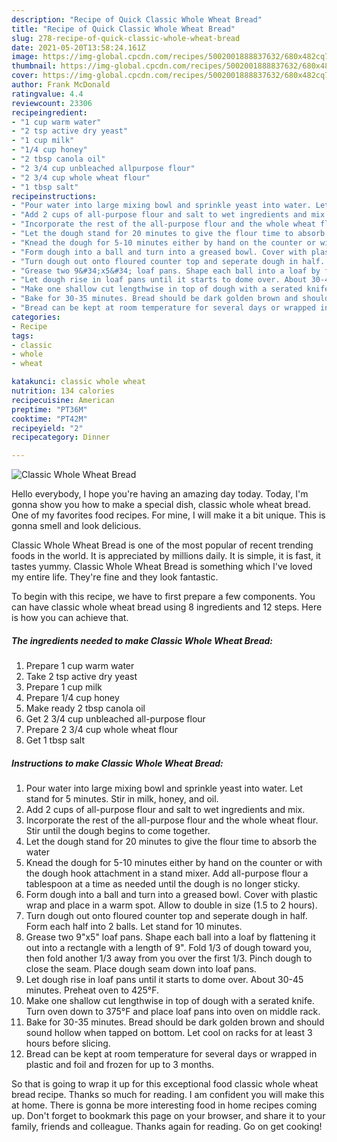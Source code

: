 ```yaml
---
description: "Recipe of Quick Classic Whole Wheat Bread"
title: "Recipe of Quick Classic Whole Wheat Bread"
slug: 278-recipe-of-quick-classic-whole-wheat-bread
date: 2021-05-20T13:58:24.161Z
image: https://img-global.cpcdn.com/recipes/5002001888837632/680x482cq70/classic-whole-wheat-bread-recipe-main-photo.jpg
thumbnail: https://img-global.cpcdn.com/recipes/5002001888837632/680x482cq70/classic-whole-wheat-bread-recipe-main-photo.jpg
cover: https://img-global.cpcdn.com/recipes/5002001888837632/680x482cq70/classic-whole-wheat-bread-recipe-main-photo.jpg
author: Frank McDonald
ratingvalue: 4.4
reviewcount: 23306
recipeingredient:
- "1 cup warm water"
- "2 tsp active dry yeast"
- "1 cup milk"
- "1/4 cup honey"
- "2 tbsp canola oil"
- "2 3/4 cup unbleached allpurpose flour"
- "2 3/4 cup whole wheat flour"
- "1 tbsp salt"
recipeinstructions:
- "Pour water into large mixing bowl and sprinkle yeast into water. Let stand for 5 minutes. Stir in milk, honey, and oil."
- "Add 2 cups of all-purpose flour and salt to wet ingredients and mix."
- "Incorporate the rest of the all-purpose flour and the whole wheat flour. Stir until the dough begins to come together."
- "Let the dough stand for 20 minutes to give the flour time to absorb the water"
- "Knead the dough for 5-10 minutes either by hand on the counter or with the dough hook attachment in a stand mixer. Add all-purpose flour a tablespoon at a time as needed until the dough is no longer sticky."
- "Form dough into a ball and turn into a greased bowl. Cover with plastic wrap and place in a warm spot. Allow to double in size (1.5 to 2 hours)."
- "Turn dough out onto floured counter top and seperate dough in half. Form each half into 2 balls. Let stand for 10 minutes."
- "Grease two 9&#34;x5&#34; loaf pans. Shape each ball into a loaf by flattening it out into a rectangle with a length of 9&#34;. Fold 1/3 of dough toward you, then fold another 1/3 away from you over the first 1/3. Pinch dough to close the seam. Place dough seam down into loaf pans."
- "Let dough rise in loaf pans until it starts to dome over. About 30-45 minutes. Preheat oven to 425°F."
- "Make one shallow cut lengthwise in top of dough with a serated knife. Turn oven down to 375°F and place loaf pans into oven on middle rack."
- "Bake for 30-35 minutes. Bread should be dark golden brown and should sound hollow when tapped on bottom. Let cool on racks for at least 3 hours before slicing."
- "Bread can be kept at room temperature for several days or wrapped in plastic and foil and frozen for up to 3 months."
categories:
- Recipe
tags:
- classic
- whole
- wheat

katakunci: classic whole wheat 
nutrition: 134 calories
recipecuisine: American
preptime: "PT36M"
cooktime: "PT42M"
recipeyield: "2"
recipecategory: Dinner

---
```



![Classic Whole Wheat Bread](https://img-global.cpcdn.com/recipes/5002001888837632/680x482cq70/classic-whole-wheat-bread-recipe-main-photo.jpg)

Hello everybody, I hope you're having an amazing day today. Today, I'm gonna show you how to make a special dish, classic whole wheat bread. One of my favorites food recipes. For mine, I will make it a bit unique. This is gonna smell and look delicious.

Classic Whole Wheat Bread is one of the most popular of recent trending foods in the world. It is appreciated by millions daily. It is simple, it is fast, it tastes yummy. Classic Whole Wheat Bread is something which I've loved my entire life. They're fine and they look fantastic.




To begin with this recipe, we have to first prepare a few components. You can have classic whole wheat bread using 8 ingredients and 12 steps. Here is how you can achieve that.

<!--inarticleads1-->

##### The ingredients needed to make Classic Whole Wheat Bread:

1. Prepare 1 cup warm water
1. Take 2 tsp active dry yeast
1. Prepare 1 cup milk
1. Prepare 1/4 cup honey
1. Make ready 2 tbsp canola oil
1. Get 2 3/4 cup unbleached all-purpose flour
1. Prepare 2 3/4 cup whole wheat flour
1. Get 1 tbsp salt




<!--inarticleads2-->

##### Instructions to make Classic Whole Wheat Bread:

1. Pour water into large mixing bowl and sprinkle yeast into water. Let stand for 5 minutes. Stir in milk, honey, and oil.
1. Add 2 cups of all-purpose flour and salt to wet ingredients and mix.
1. Incorporate the rest of the all-purpose flour and the whole wheat flour. Stir until the dough begins to come together.
1. Let the dough stand for 20 minutes to give the flour time to absorb the water
1. Knead the dough for 5-10 minutes either by hand on the counter or with the dough hook attachment in a stand mixer. Add all-purpose flour a tablespoon at a time as needed until the dough is no longer sticky.
1. Form dough into a ball and turn into a greased bowl. Cover with plastic wrap and place in a warm spot. Allow to double in size (1.5 to 2 hours).
1. Turn dough out onto floured counter top and seperate dough in half. Form each half into 2 balls. Let stand for 10 minutes.
1. Grease two 9&#34;x5&#34; loaf pans. Shape each ball into a loaf by flattening it out into a rectangle with a length of 9&#34;. Fold 1/3 of dough toward you, then fold another 1/3 away from you over the first 1/3. Pinch dough to close the seam. Place dough seam down into loaf pans.
1. Let dough rise in loaf pans until it starts to dome over. About 30-45 minutes. Preheat oven to 425°F.
1. Make one shallow cut lengthwise in top of dough with a serated knife. Turn oven down to 375°F and place loaf pans into oven on middle rack.
1. Bake for 30-35 minutes. Bread should be dark golden brown and should sound hollow when tapped on bottom. Let cool on racks for at least 3 hours before slicing.
1. Bread can be kept at room temperature for several days or wrapped in plastic and foil and frozen for up to 3 months.




So that is going to wrap it up for this exceptional food classic whole wheat bread recipe. Thanks so much for reading. I am confident you will make this at home. There is gonna be more interesting food in home recipes coming up. Don't forget to bookmark this page on your browser, and share it to your family, friends and colleague. Thanks again for reading. Go on get cooking!
